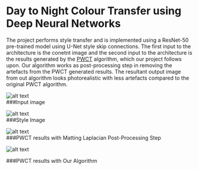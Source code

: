 # Day to Night Colour Transfer using Deep Neural Networks

The project performs style transfer and is implemented using a ResNet-50 pre-trained model using U-Net style skip connections. The first input to the architecture is the conetnt image and the second input to the architecture is the results generated by the [PWCT](https://arxiv.org/abs/1802.06474) algorithm, which our project follows upon. Our algorithm works as post-processing step in removing the artefacts from the PWCT generated results. The resultant output image from out algorithm looks photorealistic with less artefacts compared to the original PWCT algorithm. 


![alt text](https://github.com/jitish3143/Res-Unet//blob/main/images/im13.png?raw=true)<br/>
###Input image

![alt text](https://github.com/jitish3143/Res-Unet//blob/main/images/tar13.png?raw=true)<br/>
###Style Image

![alt text](https://github.com/jitish3143/Res-Unet//blob/main/images/out_post13.png?raw=true)<br/>
###PWCT results with Matting Laplacian Post-Processing Step

![alt text](https://github.com/jitish3143/Res-Unet//blob/main/images/out13.png?raw=true)<br/>

###PWCT results with Our Algorithm
